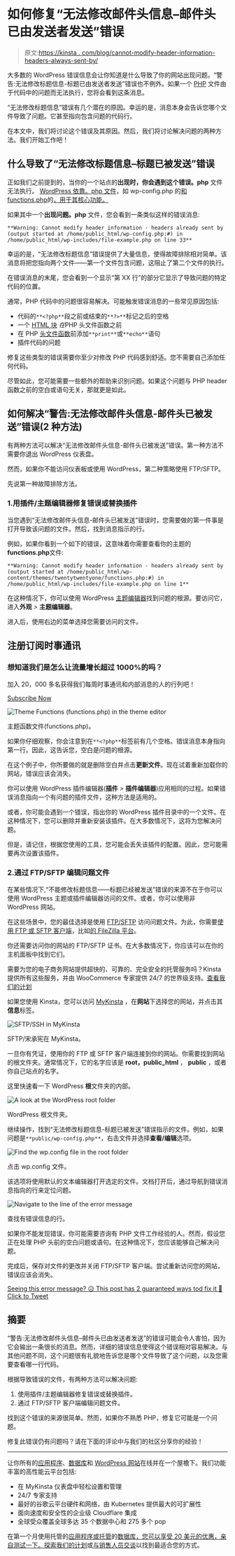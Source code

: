 # 如何修复“无法修改邮件头信息–邮件头已由发送者发送”错误

> 原文:[https://kinsta . com/blog/cannot-modify-header-information-headers-always-sent-by/](https://kinsta.com/blog/cannot-modify-header-information-headers-already-sent-by/)

大多数的 WordPress 错误信息会让你知道是什么导致了你的网站出现问题。“警告:无法修改标题信息-标题已由发送者发送”错误也不例外。如果一个 [PHP](https://kinsta.com/knowledgebase/what-is-php/) 文件由于代码中的问题而无法执行，您将会看到这条消息。

“无法修改标题信息”错误有几个潜在的原因。幸运的是，消息本身会告诉您哪个文件导致了问题。它甚至指向包含问题的代码行。

在本文中，我们将讨论这个错误及其原因。然后，我们将讨论解决问题的两种方法。我们开始工作吧！

 ## 什么导致了“无法修改标题信息–标题已被发送”错误

正如我们之前提到的，当你的一个站点的**出现时，你会遇到这个错误。php** 文件无法执行。 [WordPress 依靠。php 文件](https://kinsta.com/knowledgebase/wordpress-files/)，如 wp-config.php 的[和 functions.php](https://kinsta.com/blog/wp-config-php/)的[，用于其核心功能。](https://developer.wordpress.org/themes/basics/theme-functions/)

如果其中一个**出现问题。php** 文件，您会看到一条类似这样的错误消息:

```
**Warning: Cannot modify header information - headers already sent by (output started at /home/public_html/wp-config.php:#) in /home/public_html/wp-includes/file-example.php on line 33**
```

幸运的是，“无法修改标题信息”错误提供了大量信息，使得故障排除相对简单。该消息将把您指向两个文件——第一个文件包含问题，这阻止了第二个文件的执行。









在错误消息的末尾，您会看到一个显示“第 XX 行”的部分它显示了导致问题的特定代码的位置。

通常，PHP 代码中的问题很容易解决。可能触发错误消息的一些常见原因包括:

*   代码的`**<?php**`段之前或结束的`**?>**`标记之后的空格
*   一个 [HTML 块](https://kinsta.com/blog/markdown-editor/) *在*PHP 头文件函数之前
*   在 PHP [头文件函数](https://kinsta.com/knowledgebase/add-code-wordpress-header-footer/)前添加`**print**`或`**echo**`语句
*   插件代码的问题

修复这些类型的错误需要你至少对修改 PHP 代码感到舒适。您不需要自己添加任何代码。

尽管如此，您可能需要一些额外的帮助来识别问题。如果这个问题与 PHP header 函数之前的空白或语句无关，那就更是如此。

## 如何解决“警告:无法修改邮件头信息-邮件头已被发送”错误(2 种方法)

有两种方法可以解决“无法修改邮件头信息-邮件头已被发送”错误。第一种方法不需要你退出 WordPress 仪表盘。

然而，如果你不能访问仪表板或使用 WordPress，第二种策略使用 FTP/SFTP。

先说第一种故障排除方法。

### 1.用插件/主题编辑器修复错误或替换插件

当您遇到“无法修改邮件头信息-邮件头已被发送”错误时，您需要做的第一件事是打开导致该问题的文件。然后，找到消息指示的行。

例如，如果你看到一个如下的错误，这意味着你需要查看你的主题的**functions.php**文件:

```
**Warning: Cannot modify header information - headers already sent by (output started at /home/public_html/wp-content/themes/twentytwentyone/functions.php:#) in /home/public_html/wp-includes/file-example.php on line 1**
```

在这种情况下，你可以使用 WordPress [主题编辑器](https://kinsta.com/blog/php-editor/)找到问题的根源。要访问它，进入**外观** *>* **主题编辑器**。

进入后，使用右边的菜单选择您需要访问的文件。

 ## 注册订阅时事通讯



### 想知道我们是怎么让流量增长超过 1000%的吗？

加入 20，000 多名获得我们每周时事通讯和内部消息的人的行列吧！

[Subscribe Now](#newsletter)



![Theme Functions (functions.php) in the theme editor](img/99504f466bb27d7e1b3cf3dd0c95a15a.png)

主题函数文件(functions.php)。





如果你仔细观察，你会注意到在`**<?php**`标签前有几个空格。错误消息本身指向第一行。因此，这告诉您，空白是问题的根源。

在这个例子中，你所要做的就是删除空白并点击**更新文件**。现在试着重新加载你的网站，错误应该会消失。

你可以使用 WordPress 插件编辑器(**插件** *>* **插件编辑器**)应用相同的过程。如果错误消息指向一个有问题的插件文件，这种方法是适用的。

或者，你可能会遇到一个错误，指出你的 WordPress 插件目录中的一个文件。在这种情况下，您可以删除并重新安装该插件。在大多数情况下，这将为您解决问题。

但是，请记住，根据您使用的工具，您可能会丢失该插件的配置。因此，您可能需要再次设置该插件。


### 2.通过 FTP/SFTP 编辑问题文件

在某些情况下,“不能修改标题信息——标题已经被发送”错误的来源不在于你可以使用 WordPress 主题或插件编辑器访问的文件。或者，你可以使用非 WordPress 网站。

在这些场景中，您的最佳选择是使用 [FTP/SFTP](https://kinsta.com/knowledgebase/ftp-vs-sftp/) 访问问题文件。为此，你需要[使用 FTP 或 SFTP 客户端](https://kinsta.com/blog/best-ftp-clients/)，比如[的 FileZilla 平台](https://wordpress.org/support/article/using-filezilla/)。

你还需要访问你的网站的 FTP/SFTP 证书。在大多数情况下，你应该可以在你的主机面板中找到它们。

需要为您的电子商务网站提供超快的、可靠的、完全安全的托管服务吗？Kinsta 提供所有这些服务，并由 WooCommerce 专家提供 24/7 的世界级支持。[查看我们的计划](https://kinsta.com/plans/?in-article-cta)

如果您使用 Kinsta，您可以访问 [MyKinsta](https://kinsta.com/mykinsta/) ，在**网站**下选择您的网站，并点击其**信息**标签。



![SFTP/SSH in MyKinsta](img/970933179732362e66baf3e541df2e5d.png)

SFTP/宋承宪在 MyKinsta。





一旦你有凭证，使用你的 FTP 或 SFTP 客户端连接到你的网站。你需要找到网站的根文件夹。通常情况下，它的名字应该是 **root，public_html** ， **public** ，或者你自己站点的名字。

这里快速看一下 WordPress **根**文件夹的内部。



![A look at the WordPress root folder](img/4486829dba61e2a52394c399493b1970.png)

WordPress 根文件夹。





继续操作，找到“无法修改标题信息-标题已被发送”错误指示的文件。例如，如果问题是`**public/wp-config.php**`，右击文件并选择**查看/编辑**选项。



![Find the wp.config file in the root folder](img/a9998784c41e5ae16b285c9018b0ed9e.png)

点击 wp.config 文件。





该选项将使用默认的文本编辑器打开选定的文件。文档打开后，通过导航到错误消息指向的行来定位问题。



![Navigate to the line of the error message](img/1014287506a698b449e3a81da98dd906.png)

查找有错误信息的行。





如果你不能发现错误，你可能需要咨询有 PHP 文件工作经验的人。然而，假设您正在处理 PHP 头前的空白问题或语句。在这种情况下，您应该能够自己解决问题。

完成后，保存对文件的更改并关闭 FTP/SFTP 客户端。尝试重新访问您的网站，错误应该会消失。

[Seeing this error message? 😥 This post has 2 guaranteed ways tod fix it 💪Click to Tweet](https://twitter.com/intent/tweet?url=https%3A%2F%2Fkinsta.com%2Fblog%2Fcannot-modify-header-information-headers-already-sent-by%2F&via=kinsta&text=Seeing+this+error+message%3F+%F0%9F%98%A5+This+post+has+2+guaranteed+ways+tod+fix+it+%F0%9F%92%AA&hashtags=HTML%2CWPTips)

## 摘要

“警告:无法修改邮件头信息–邮件头已由发送者发送”的错误可能会令人害怕，因为它会输出一条很长的消息。然而，详细的错误信息使得这个错误相对容易解决。与其他问题不同，这个问题很有礼貌地告诉您是哪个文件导致了这个问题，以及您需要查看哪一行代码。

根据导致错误的文件，有两种方法可以解决问题:

1.  使用插件/主题编辑器修复错误或替换插件。
2.  通过 FTP/SFTP 客户端编辑问题文件。

找到这个错误的来源很简单。然而，如果你不熟悉 PHP，修复它可能是一个问题。

修复此错误仍有问题吗？请在下面的评论中与我们的社区分享你的经验！

* * *

让你所有的[应用程序](https://kinsta.com/application-hosting/)、[数据库](https://kinsta.com/database-hosting/)和 [WordPress 网站](https://kinsta.com/wordpress-hosting/)在线并在一个屋檐下。我们功能丰富的高性能云平台包括:

*   在 MyKinsta 仪表盘中轻松设置和管理
*   24/7 专家支持
*   最好的谷歌云平台硬件和网络，由 Kubernetes 提供最大的可扩展性
*   面向速度和安全性的企业级 Cloudflare 集成
*   全球受众覆盖全球多达 35 个数据中心和 275 多个 pop

在第一个月使用托管的[应用程序或托管](https://kinsta.com/application-hosting/)的[数据库，您可以享受 20 美元的优惠，亲自测试一下。探索我们的](https://kinsta.com/database-hosting/)[计划](https://kinsta.com/plans/)或[与销售人员交谈](https://kinsta.com/contact-us/)以找到最适合您的方式。